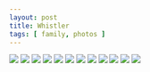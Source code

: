```yaml
---
layout: post
title: Whistler
tags: [ family, photos ]
---
```





<div class="fotorama"  data-allowfullscreen="true" data-width="100%"  data-ratio="800/600">
    <!--https://photos.app.goo.gl/VNNvEXgKCTLntw327-->
    <img src="https://images.northbriton.net/AP1GczNTdg2YSJkICNJQVot-iTyJJ5Jm2mzj6JiQa7BC5I_0li6PZ4OSMlftYfhXi9IaLqOUqJRgfi4uFGtu0-wAZA2dNW7MSJrxj4bzh6ow1eqaN8uxOk47">
    <img src="https://images.northbriton.net/AP1GczPE80DlWZzFZeDAD7gspxmkd3nJ-pUB5tiLg2IMtCFW8CM_F1lZwgpbX1scxSMqgghY9ujM_8sh6xkuRiDw5cjTZpDtJxxM-LtZg3_LXtDl5DqhDLt5">
    <img src="https://images.northbriton.net/AP1GczMlBankZCO_zmf53Pc75_AXnUOhLC6wj6gl02aR9MbZJ29z_tp-yMr-wLzaCKKhMEsf7r8WGACDofhKSGDuTrtcaqqoEfYwn_3_3NtFCNHHvi2SLAkV">
    <img src="https://images.northbriton.net/AP1GczNgbZXmJOU1MO43mAJVROl6XnOpbEF5aUJmPonUGzXNmnZ2ckssdvKKH6V2g1ZgrmjaFeIGkI7wFXd76PLT9VaxMhoNK-wTOqSzEamPL9p3Dc03R7fy">
    <img src="https://images.northbriton.net/AP1GczPtG2qrCcDkqup2j7RwWwndMemkibCl3Ibl_Fsz4vhtlSLm4E-r1JV7VxfawMkReUlCV1pNGl-G8afmgw_VdV_mzUj4JafEPpkhX8IbKLbFRIr72cSG">
    <img src="https://images.northbriton.net/AP1GczNicsYX9AJNRfn3J_1qGvby1uwEjgQZn9ZOkW1q2SMPaHVnQd7M2mpyKDhypQUQkn_ws-sunUMg86eVG5H97KA6RpApMzXjcJmoeAii8DztjIkZfbNj">
    <img src="https://images.northbriton.net/AP1GczOYG7pFlpxZ1po99-sf-Uqz-Qq_sRqq96ELqvZ4kM3UuVGHKE6uP-G9HYOEabQp8gAoEEzgsTnL_OvEonghhQrOXY2OAk7UzN380TUgA0OUnC18dKJK">
    <img src="https://images.northbriton.net/AP1GczOJK-72gUb275qo3xEHU07eJV5n7WIylEKM1gj3JCRybkFzqxh_fbhcM_9UQSRP-ebK2bSAj2djPwREmottG3Y9s5FeR5e-_8tVr7T0EZnefSAT8P_H">
    <img src="https://images.northbriton.net/AP1GczPhDnVdoPkk5ADUbuXL5rcVJKpAyv9KC7An-MhnoYbr_X02_QV_KAhbvcpc1TDhKm0yJ5X65R0ziVeQu4waSNCE2ae9GsnoMpBBAlk6Qryr5qzI81-i">
    <img src="https://images.northbriton.net/AP1GczNmjf5H5jSm1MPsaz9RIrhp8QjuW54bj1gL-BaKmHmfkIVrX8UULaePKVIy6s1H5eLR2GfqaZEoL2dAgTfkFwYk2_OcWdrfl6f1oxn3NuECCENyYYlw">
    <img src="https://images.northbriton.net/AP1GczN_7ZbIrp-cUF4H8Zt_dXKV4eKzwxB2HaiPvXutDDA_KoWLHqSwjVhgkDkQ9GbA2boUcB7HrXvQU7pDYJgfuEaPQYm4gXRxUebgVPReya-l-ABPc1YA">
    <img src="https://images.northbriton.net/AP1GczNGgWtG3l73VAcDSdvOzhCvqb9pRlpIq_OixL69jMsYb-KT-Q6afk2Y2fsPWptXQauyWzRw21Eu09fJmr-XHrxEvcu0J6l8a6QLI6S2F3LTjOKNAOtA">
</div>

